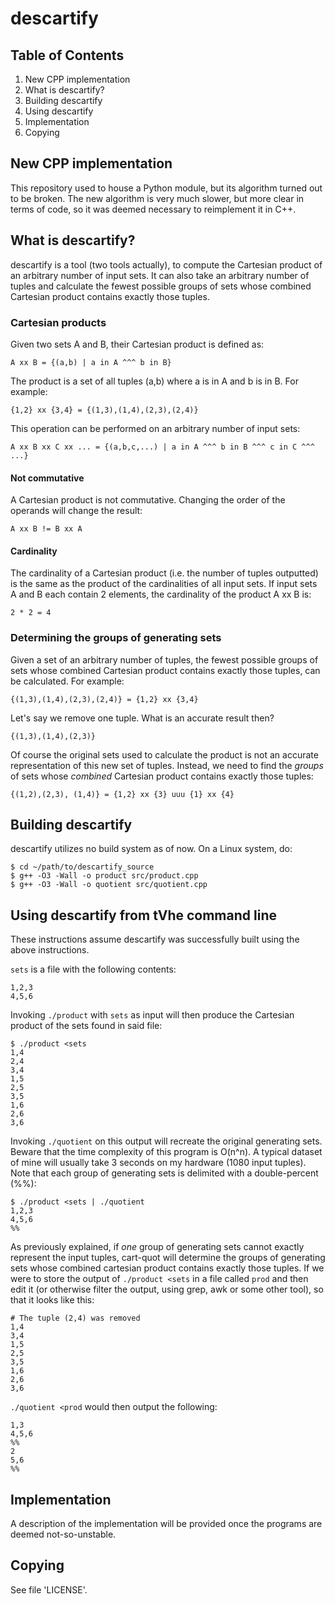descartify
==========


Table of Contents
-----------------

1. New CPP implementation
2. What is descartify?
3. Building descartify
4. Using descartify
5. Implementation
6. Copying


New CPP implementation
----------------------

This repository used to house a Python module, but its algorithm turned out
to be broken. The new algorithm is very much slower, but more clear in terms
of code, so it was deemed necessary to reimplement it in C++.


What is descartify?
-------------------

descartify is a tool (two tools actually), to compute the Cartesian product of
an arbitrary number of input sets. It can also take an arbitrary number of
tuples and calculate the fewest possible groups of sets whose combined Cartesian
product contains exactly those tuples.

### Cartesian products

Given two sets A and B, their Cartesian product is defined as:

    A xx B = {(a,b) | a in A ^^^ b in B}

The product is a set of all tuples (a,b) where a is in A and b is in B. For
example:

    {1,2} xx {3,4} = {(1,3),(1,4),(2,3),(2,4)}

This operation can be performed on an arbitrary number of input sets:

    A xx B xx C xx ... = {(a,b,c,...) | a in A ^^^ b in B ^^^ c in C ^^^ ...}

#### Not commutative

A Cartesian product is not commutative. Changing the order of the operands
will change the result:

    A xx B != B xx A

#### Cardinality

The cardinality of a Cartesian product (i.e. the number of tuples outputted)
is the same as the product of the cardinalities of all input sets. If input
sets A and B each contain 2 elements, the cardinality of the product A xx B is:

    2 * 2 = 4

### Determining the groups of generating sets

Given a set of an arbitrary number of tuples, the fewest possible groups of
sets whose combined Cartesian product contains exactly those tuples, can be
calculated. For example:

    {(1,3),(1,4),(2,3),(2,4)} = {1,2} xx {3,4}

Let's say we remove one tuple. What is an accurate result then?

    {(1,3),(1,4),(2,3)}

Of course the original sets used to calculate the product is not an accurate
representation of this new set of tuples. Instead, we need to find the _groups_
of sets whose _combined_ Cartesian product contains exactly those tuples:

    {(1,2),(2,3), (1,4)} = {1,2} xx {3} uuu {1} xx {4}


Building descartify
-------------------

descartify utilizes no build system as of now. On a Linux system, do:

    $ cd ~/path/to/descartify_source
    $ g++ -O3 -Wall -o product src/product.cpp
    $ g++ -O3 -Wall -o quotient src/quotient.cpp


Using descartify from tVhe command line
--------------------------------------

These instructions assume descartify was successfully built using the above
instructions.

`sets` is a file with the following contents:

    1,2,3
    4,5,6

Invoking `./product` with `sets` as input will then produce the Cartesian
product of the sets found in said file:

    $ ./product <sets
    1,4
    2,4
    3,4
    1,5
    2,5
    3,5
    1,6
    2,6
    3,6

Invoking `./quotient` on this output will recreate the original generating sets.
Beware that the time complexity of this program is O(n^n). A typical dataset of
mine will usually take 3 seconds on my hardware (1080 input tuples). Note that
each group of generating sets is delimited with a double-percent (%%):

    $ ./product <sets | ./quotient
    1,2,3
    4,5,6
    %%

As previously explained, if _one_ group of generating sets cannot exactly
represent the input tuples, cart-quot will determine the groups of generating
sets whose combined cartesian product contains exactly those tuples. If we
were to store the output of `./product <sets` in a file called `prod` and
then edit it (or otherwise filter the output, using grep, awk or some other
tool), so that it looks like this:

    # The tuple (2,4) was removed
    1,4
    3,4
    1,5
    2,5
    3,5
    1,6
    2,6
    3,6

`./quotient <prod` would then output the following:

    1,3
    4,5,6
    %%
    2
    5,6
    %%


Implementation
--------------

A description of the implementation will be provided once the programs are
deemed not-so-unstable.


Copying
-------

See file 'LICENSE'.
